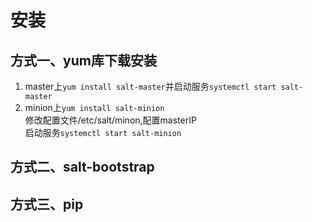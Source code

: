 # 安装

方式一、yum库下载安装
---------
1. master上`yum install salt-master`并启动服务`systemctl start salt-master`
2. minion上`yum install salt-minion`<br>
  修改配置文件/etc/salt/minon,配置masterIP<br>
  启动服务`systemctl start salt-minion`

方式二、salt-bootstrap
----------

方式三、pip
------------
